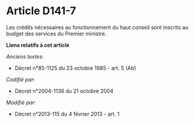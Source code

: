 # Article D141-7

Les crédits nécessaires au fonctionnement du haut conseil sont inscrits au budget des services du Premier ministre.

**Liens relatifs à cet article**

_Anciens textes_:

  - Décret n°85-1125 du 23 octobre 1985 - art. 5 (Ab)

_Codifié par_:

  - Décret n°2004-1136 du 21 octobre 2004

_Modifié par_:

  - Décret n°2013-115 du 4 février 2013 - art. 1
